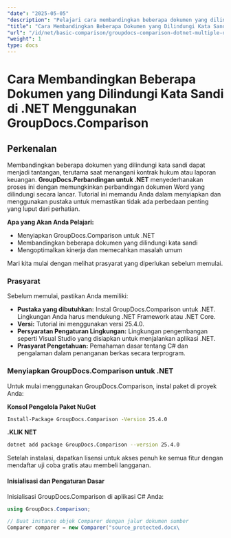 ```yaml
---
"date": "2025-05-05"
"description": "Pelajari cara membandingkan beberapa dokumen yang dilindungi kata sandi di .NET menggunakan GroupDocs.Comparison. Panduan ini mencakup penyiapan, penerapan, dan praktik terbaik."
"title": "Cara Membandingkan Beberapa Dokumen yang Dilindungi Kata Sandi di .NET Menggunakan GroupDocs.Comparison"
"url": "/id/net/basic-comparison/groupdocs-comparison-dotnet-multiple-documents/"
"weight": 1
type: docs
---
```

# Cara Membandingkan Beberapa Dokumen yang Dilindungi Kata Sandi di .NET Menggunakan GroupDocs.Comparison

## Perkenalan

Membandingkan beberapa dokumen yang dilindungi kata sandi dapat menjadi tantangan, terutama saat menangani kontrak hukum atau laporan keuangan. **GroupDocs.Perbandingan untuk .NET** menyederhanakan proses ini dengan memungkinkan perbandingan dokumen Word yang dilindungi secara lancar. Tutorial ini memandu Anda dalam menyiapkan dan menggunakan pustaka untuk memastikan tidak ada perbedaan penting yang luput dari perhatian.

**Apa yang Akan Anda Pelajari:**

- Menyiapkan GroupDocs.Comparison untuk .NET
- Membandingkan beberapa dokumen yang dilindungi kata sandi
- Mengoptimalkan kinerja dan memecahkan masalah umum

Mari kita mulai dengan melihat prasyarat yang diperlukan sebelum memulai.

### Prasyarat

Sebelum memulai, pastikan Anda memiliki:

- **Pustaka yang dibutuhkan:** Instal GroupDocs.Comparison untuk .NET. Lingkungan Anda harus mendukung .NET Framework atau .NET Core.
- **Versi:** Tutorial ini menggunakan versi 25.4.0.
- **Persyaratan Pengaturan Lingkungan:** Lingkungan pengembangan seperti Visual Studio yang disiapkan untuk menjalankan aplikasi .NET.
- **Prasyarat Pengetahuan:** Pemahaman dasar tentang C# dan pengalaman dalam penanganan berkas secara terprogram.

### Menyiapkan GroupDocs.Comparison untuk .NET

Untuk mulai menggunakan GroupDocs.Comparison, instal paket di proyek Anda:

**Konsol Pengelola Paket NuGet**
```bash
Install-Package GroupDocs.Comparison -Version 25.4.0
```

**.KLIK NET**
```bash
dotnet add package GroupDocs.Comparison --version 25.4.0
```

Setelah instalasi, dapatkan lisensi untuk akses penuh ke semua fitur dengan mendaftar uji coba gratis atau membeli langganan.

#### Inisialisasi dan Pengaturan Dasar

Inisialisasi GroupDocs.Comparison di aplikasi C# Anda:

```csharp
using GroupDocs.Comparison;

// Buat instance objek Comparer dengan jalur dokumen sumber
Comparer comparer = new Comparer("source_protected.docx\